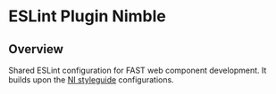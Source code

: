 # ESLint Plugin Nimble

## Overview

Shared ESLint configuration for FAST web component development. It builds upon the [NI styleguide](https://github.com/ni/javascript-styleguide) configurations.
